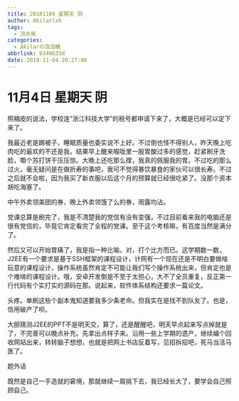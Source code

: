 ```yaml
---
title: 20181104 星期天 阴
author: Akilarlxh
tags:
  - 流水账
categories:
  - Akilarの泡泡糖
abbrlink: 9349633d
date: 2018-11-04 20:27:00
---
```

# 11月4日 星期天 阴

照楠皮的说法，学校连“浙江科技大学”的税号都申请下来了，大概是已经可以定下来了。

我最近老是踢被子，睡眠质量也委实说不上好。不过倒也怪不得别人，昨天晚上吃肉吃的最欢的不还是我。结果早上醒来喉咙里一股胃酸过多的感觉，赶紧刷牙洗脸，嚼个苏打饼干压压惊。大晚上还吃那么撑，我真的佩服我的胃。不过吃的那么过火，毫无疑问是在做折寿的事吧，我可不觉得暴饮暴食的家伙可以很长寿。不过之后就不会啦，因为我买了新衣服以后这个月的预算就已经很吃紧了。没那个资本胡吃海塞了。

中午外卖领美团的券，晚上外卖领饿了么的券，雨露均沾。

党课总算是刷完了，我是不清楚我的党信有没有变强，不过目前看来我的电脑还是很有党信的，毕竟它肯定看完了全程的党课。至于这个考核嘛，有百度当然是满分了。

然后又可以开始胃痛了，我是指一种比喻。对，打个比方而已。这学期数一数，J2EE有一个要求是基于SSH框架的课程设计，计网有一个现在还是不明白要做啥玩意的课程设计，操作系统虽然肯定不可能让我们写个操作系统出来，但肯定也是个难啃的课程设计。哦，安卓开发倒是不至于太担心，大不了全员重复，反正第一行代码有个实打实的源码在那。说起来，软件体系结构还要求一篇论文。

头疼。单刷这些个副本鬼知道要我多少条老命。但我实在是找不到队友了。也是，信用破产了呗。

大胆猜测J2EE的PPT不是明天交，算了，还是醒醒吧，明天早点起来写点掉就是了，不完善可以晚点补充。先拿出点样子来。沿用一些上学期的遗产，继续编个回收网站出来，转转脑子想想，也就是把网上书店反着写，见招拆招吧，死马当活马医了。

题外话

既然是自己一手造就的窘境，那就继续一肩挑下去，我已经长大了，要学会自己照顾自己。

